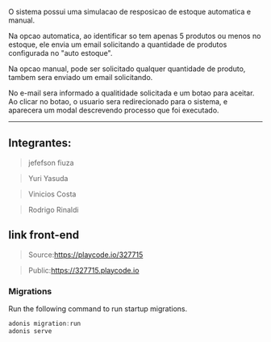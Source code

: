 O sistema possui uma simulacao de resposicao de estoque automatica e manual.

Na opcao automatica, ao identificar so tem apenas 5 produtos ou menos no estoque, ele envia um email solicitando a quantidade de produtos configurada no "auto estoque".

Na opcao manual, pode ser solicitado qualquer quantidade de produto, tambem sera enviado um email solicitando.

No e-mail sera informado a qualitidade solicitada e um botao para aceitar. Ao clicar no botao, o usuario sera redirecionado para o sistema, e aparecera um modal descrevendo processo que foi executado.
 
 ----
 ## Integrantes:
 > jefefson fiuza
 
 > Yuri Yasuda
 
 > Vinicios Costa
 
 > Rodrigo Rinaldi 

## link front-end
> Source:https://playcode.io/327715

> Public:https://327715.playcode.io


### Migrations

Run the following command to run startup migrations.

```js
adonis migration:run
adonis serve
```
